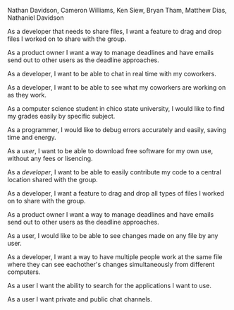 Nathan Davidson, Cameron Williams, Ken Siew, Bryan Tham, Matthew Dias, Nathaniel Davidson


As a developer that needs to share files, I want a feature to drag and drop files I worked on to share with the group.

 As a product owner I want a way to manage deadlines and have emails send out to other users as the deadline approaches.

 As a developer, I want to be able to chat in real time with my coworkers.

 As a developer, I want to be able to see what my coworkers are working on as they work.

As a computer science student in chico state university, I would like to find my grades easily by specific subject.

As a programmer, I would like to debug errors accurately and easily, saving time and energy.

As a *user*, I want to be able to download free software for my own use, without any fees or lisencing.

As a *developer*, I want to be able to easily contribute my code to a central location shared with the group.

As a developer, I want a feature to drag and drop all types of files I worked on to share with the group.

As a product owner I want a way to manage deadlines and have emails send out to other users as the deadline approaches.

As a user, I would like to be able to see changes made on any file by any user.

As a developer, I want a way to have multiple people work at the same file where they can see eachother's changes simultaneously from different computers.

As a user I want the ability to search for the applications I want to use.

As a user I want private and public chat channels.
